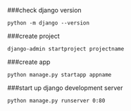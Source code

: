 ###check django version
```
python -m django --version
```
###create project
```
django-admin startproject projectname
```

###create app
```
python manage.py startapp appname
```

###start up django development server
```
python manage.py runserver 0:80
```

